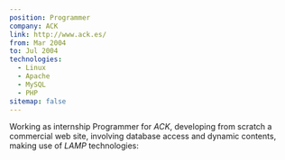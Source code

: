 ```yaml
---
position: Programmer
company: ACK
link: http://www.ack.es/
from: Mar 2004
to: Jul 2004
technologies:
  - Linux
  - Apache
  - MySQL
  - PHP
sitemap: false
---
```


Working as internship Programmer for *ACK*, developing from scratch a commercial web site, involving database access and
dynamic contents, making use of *LAMP* technologies:

